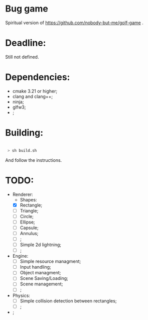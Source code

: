 
# Bug game

Spiritual version of https://github.com/nobody-but-me/golf-game .

# Deadline:

Still not defined.

# Dependencies:

 - cmake 3.21 or higher;
 - clang and clang++;
 - ninja;
 - glfw3;
 - ;

# Building:

```bash

 > sh build.sh

```

And follow the instructions.

# TODO:

 - Renderer:
    - Shapes:
	 - [x] Rectangle;
	 - [ ] Triangle;
	 - [ ] Circle;
	 - [ ] Ellipse;
	 - [ ] Capsule;
	 - [ ] Annulus;
	 - [ ] ;
    - [ ] Simple 2d lightning;
    - [ ] ;
 - Engine:
    - [ ] Simple resource managment;
    - [ ] Input handling;
    - [ ] Object managment;
    - [ ] Scene Saving/Loading;
    - [ ] Scene management;
    - [ ] ;
 - Physics:
    - [ ] Simple collision detection between rectangles;
    - [ ] ;
 - ;
